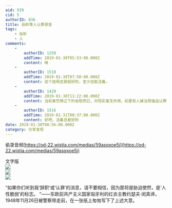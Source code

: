```yaml
---
aid: 939
cid: 5
authorID: 836
title: 岳昕等人认罪录音
tags:
    - 岳昕
    - 人
comments:
    -
        authorID: 1250
        addTime: 2019-01-30T05:53:00.000Z
        content: 唉
    -
        authorID: 1518
        addTime: 2019-01-30T07:58:00.000Z
        content: 这个结局还是挺好的，至少还能活着。
    -
        authorID: 1429
        addTime: 2019-01-30T11:22:00.000Z
        content: 当权者恐惧之下的自慰而已，对现实毫无作用，如里有人被当局强迫认罪，应对方法应该是马上接受，不要对抗，留得青山在，不怕没材烧
    -
        authorID: 1516
        addTime: 2019-01-31T00:37:00.000Z
        content: 好吧，活着总是好的
date: 2019-01-30T00:56:00.000Z
category: 分享发现
---
```


偷录音频[https://od-22.wistia.com/medias/59asqxoe5j](https://od-22.wistia.com/medias/59asqxoe5j)

文字版  
![](https://i.loli.net/2019/01/30/5c50f5a59623c.jpg)  
![](https://i.loli.net/2019/01/30/5c50f5a58fed0.jpg)  
![](https://i.loli.net/2019/01/30/5c50f5a57cef8.jpg)

“如果你们听到我‘辞职’或‘认罪’的消息，请不要相信，因为那将是胁迫使然，是‘人性脆弱’的标志。 ”——东欧前共产主义国家匈牙利的红衣主教约瑟夫·闵真谛，1948年11月26日被警察带走前，在一张纸上匆匆写下了上述大意。
